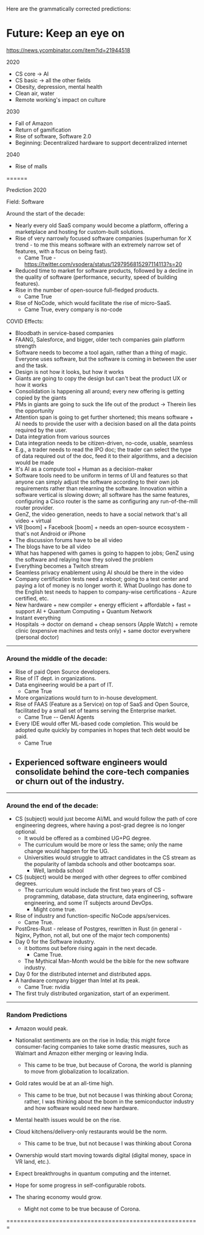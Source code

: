 Here are the grammatically corrected predictions:

# Future: Keep an eye on
https://news.ycombinator.com/item?id=21944518

2020
- CS core → AI
- CS basic → all the other fields
- Obesity, depression, mental health
- Clean air, water
- Remote working's impact on culture

2030
- Fall of Amazon
- Return of gamification
- Rise of software, Software 2.0
- Beginning: Decentralized hardware to support decentralized internet

2040
- Rise of malls

======

Prediction 2020

Field: Software

Around the start of the decade:

- Nearly every old SaaS company would become a platform, offering a marketplace and hosting for custom-built solutions.
- Rise of very narrowly focused software companies (superhuman for X trend - to me this means software with an extremely narrow set of features, with a focus on being fast).
	- Came True - https://twitter.com/vsodera/status/1297956815297114113?s=20
- Reduced time to market for software products, followed by a decline in the quality of software (performance, security, speed of building features).
- Rise in the number of open-source full-fledged products.
	- Came True
- Rise of NoCode, which would facilitate the rise of micro-SaaS.
	- Came True, every company is no-code

COVID Effects:
- Bloodbath in service-based companies
- FAANG, Salesforce, and bigger, older tech companies gain platform strength
- Software needs to become a tool again, rather than a thing of magic. Everyone uses software, but the software is coming in between the user and the task.
- Design is not how it looks, but how it works
- Giants are going to copy the design but can't beat the product UX or how it works
- Consolidation is happening all around; every new offering is getting copied by the giants
- PMs in giants are going to suck the life out of the product → Therein lies the opportunity
- Attention span is going to get further shortened; this means software + AI needs to provide the user with a decision based on all the data points required by the user.
- Data integration from various sources
- Data integration needs to be citizen-driven, no-code, usable, seamless
- E.g., a trader needs to read the IPO doc; the trader can select the type of data required out of the doc, feed it to their algorithms, and a decision would be made
- It's AI as a compute tool + Human as a decision-maker
- Software tools need to be uniform in terms of UI and features so that anyone can simply adjust the software according to their own job requirements rather than relearning the software. Innovation within a software vertical is slowing down; all software has the same features, configuring a Cisco router is the same as configuring any run-of-the-mill router provider.
- GenZ, the video generation, needs to have a social network that's all video + virtual
- VR [boom] + Facebook [boom] + needs an open-source ecosystem - that's not Android or iPhone
- The discussion forums have to be all video
- The blogs have to be all video
- What has happened with games is going to happen to jobs; GenZ using the software and relaying how they solved the problem
- Everything becomes a Twitch stream
- Seamless privacy enablement using AI should be there in the video
- Company certification tests need a reboot; going to a test center and paying a lot of money is no longer worth it. What Duolingo has done to the English test needs to happen to company-wise certifications - Azure certified, etc.
- New hardware + new compiler + energy efficient + affordable + fast = support AI + Quantum Computing + Quantum Network
- Instant everything
- Hospitals → doctor on demand + cheap sensors (Apple Watch) + remote clinic (expensive machines and tests only) + same doctor everywhere (personal doctor)

---------------------------------------------------------------------

### Around the middle of the decade:

- Rise of paid Open Source developers.
- Rise of IT dept. in organizations.
- Data engineering would be a part of IT.
	- Came True
- More organizations would turn to in-house development.
- Rise of FAAS (Feature as a Service) on top of SaaS and Open Source, facilitated by a small set of teams serving the Enterprise market.
	- Came True -- GenAI Agents
- Every IDE would offer ML-based code completion. This would be adopted quite quickly by companies in hopes that tech debt would be paid.
	- Came True
- Experienced software engineers would consolidate behind the core-tech companies or churn out of the industry.
	- 

---------------------------------------------------------------------------

### Around the end of the decade:

- CS (subject) would just become AI/ML and would follow the path of core engineering degrees, where having a post-grad degree is no longer optional.
	- It would be offered as a combined UG+PG degree.
	- The curriculum would be more or less the same; only the name change would happen for the UG.
	- Universities would struggle to attract candidates in the CS stream as the popularity of lambda schools and other bootcamps soar.
		- Well, lambda school 
- CS (subject) would be merged with other degrees to offer combined degrees.
	- The curriculum would include the first two years of CS - programming, database, data structure, data engineering, software engineering, and some IT subjects around DevOps.
		- Might come true.
- Rise of industry and function-specific NoCode apps/services.
	- Came True.
- PostGres-Rust - release of Postgres, rewritten in Rust (in general - Nginx, Python, not all, but one of the major tech components)
- Day 0 for the Software industry.
	- it bottoms out before rising again in the next decade.
		- Came True.
	- The Mythical Man-Month would be the bible for the new software industry.
- Day 0 for the distributed internet and distributed apps.
- A hardware company bigger than Intel at its peak.
	- Came True: nvidia
- The first truly distributed organization, start of an experiment.

---------------------------------------------------------------------------

### Random Predictions

- Amazon would peak.
- Nationalist sentiments are on the rise in India; this might force consumer-facing companies to take some drastic measures, such as Walmart and Amazon either merging or leaving India.
	- This came to be true, but because of Corona, the world is planning to move from globalization to localization.
- Gold rates would be at an all-time high.
	- This came to be true, but not because I was thinking about Corona; rather, I was thinking about the boom in the semiconductor industry and how software would need new hardware.
- Mental health issues would be on the rise.
- Cloud kitchens/delivery-only restaurants would be the norm.
	- This came to be true, but not because I was thinking about Corona

- Ownership would start moving towards digital (digital money, space in VR land, etc.).
- Expect breakthroughs in quantum computing and the internet.
- Hope for some progress in self-configurable robots.
- The sharing economy would grow.
	- Might not come to be true because of Corona.

=======================================================